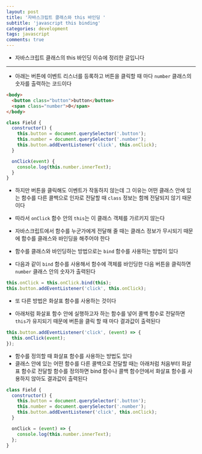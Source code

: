 ```yaml
---
layout: post
title: '자바스크립트 클래스와 this 바인딩 '
subtitle: 'javascript this binding'
categories: development
tags: javascript
comments: true
---
```


- 자바스크립트 클래스의 this 바인딩 이슈에 정리한 글입니다

---

- 아래는 버튼에 이벤트 리스너를 등록하고 버튼을 클릭할 때 마다 `number` 클래스의 숫자를 출력하는 코드이다

```html
<body>
  <button class="button">button</button>
  <span class="number">0</span>
</body>
```

```javascript
class Field {
  constructor() {
    this.button = document.querySelector('.button');
    this.number = document.querySelector('.number');
    this.button.addEventListener('click', this.onClick);
  }

  onClick(event) {
    console.log(this.number.innerText);
  }
}
```

- 하지만 버튼을 클릭해도 이벤트가 작동하지 않는데 그 이유는 어떤 클래스 안에 있는 함수를 다른 콜백으로 인자로 전달할 때 `class` 정보는 함께 전달되지 않기 때문이다

- 따라서 `onClick` 함수 안의 `this`는 이 클래스 객체를 가르키지 않는다

- 자바스크립트에서 함수를 누군가에게 전달해 줄 때는 클래스 정보가 무시되기 때문에 함수를 클래스와 바인딩을 해주어야 한다

- 함수를 클래스와 바인딩하는 방법으로는 `bind` 함수를 사용하는 방법이 있다

- 다음과 같이 `bind` 함수를 사용해서 함수에 객체를 바인딩한 다음 버튼을 클릭하면 `number` 클래스 안의 숫자가 출력된다

```javascript
this.onClick = this.onClick.bind(this);
this.button.addEventListener('click', this.onClick);
```

- 또 다른 방법은 화살표 함수를 사용하는 것이다

- 아래처럼 화살표 함수 안에 실행하고자 하는 함수를 넣어 콜백 함수로 전달하면 `this`가 유지되기 때문에 버튼을 클릭 할 때 마다 결과값이 출력된다

```javascript
this.button.addEventListener('click', (event) => {
  this.onClick(event);
});
```

- 함수를 정의할 때 화살표 함수를 사용하는 방법도 있다
- 클래스 안에 있는 어떤 함수를 다른 콜백으로 전달할 때는 아래처럼 처음부터 화살표 함수로 전달할 함수를 정의하면 bind 함수나 콜백 함수안에서 화살표 함수를 사용하지 않아도 결과값이 출력된다

```javascript
class Field {
  constructor() {
    this.button = document.querySelector('.button');
    this.number = document.querySelector('.number');
    this.button.addEventListener('click', this.onClick);
  }

  onClick = (event) => {
    console.log(this.number.innerText);
  };
}
```
